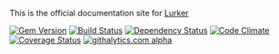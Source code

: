 This is the official documentation site for [Lurker][Github]

[![Gem Version][GV img]][Gem Version]
[![Build Status][BS img]][Build Status]
[![Dependency Status][DS img]][Dependency Status]
[![Code Climate][CC img]][Code Climate]
[![Coverage Status][CS img]][Coverage Status]
[![githalytics.com alpha](https://cruel-carlota.pagodabox.com/87ced56265849ad6386c2ba0a78f8038 "githalytics.com")](http://githalytics.com/razum2um/lurker)


[Github]: https://github.com/razum2um/lurker
[Gem Version]: https://rubygems.org/gems/lurker
[Build Status]: https://travis-ci.org/razum2um/lurker
[Dependency Status]: https://gemnasium.com/razum2um/lurker
[Code Climate]: https://codeclimate.com/github/razum2um/lurker
[Coverage Status]: https://coveralls.io/r/razum2um/lurker

[GV img]: https://badge.fury.io/rb/lurker.png
[BS img]: https://travis-ci.org/razum2um/lurker.png
[DS img]: https://gemnasium.com/razum2um/lurker.png
[CC img]: https://codeclimate.com/github/razum2um/lurker.png
[CS img]: https://coveralls.io/repos/razum2um/lurker/badge.png?branch=master
